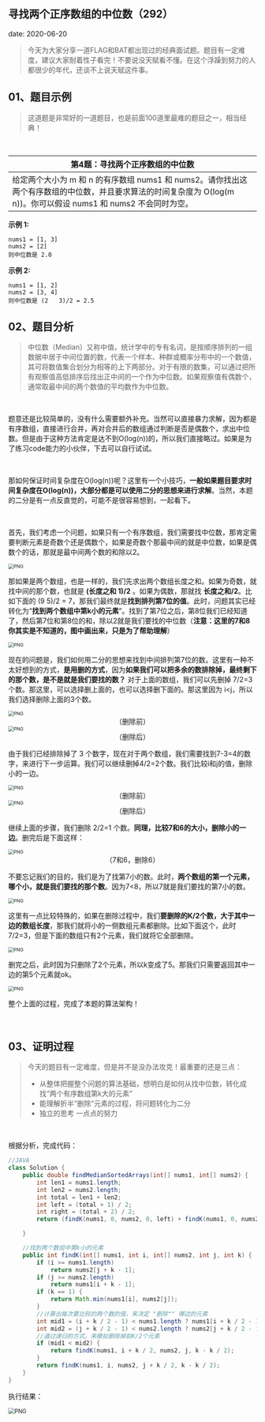  
##	寻找两个正序数组的中位数（292）
date:	2020-06-20
 

> 今天为大家分享一道FLAG和BAT都出现过的经典面试题。题目有一定难度，建议大家耐着性子看完！不要说没天赋看不懂。在这个浮躁到努力的人都很少的年代，还谈不上说天赋这件事。

## 01、题目示例

> 这道题是非常好的一道题目，也是前面100道里最难的题目之一，相当经典！

<br/>

| 第4题：寻找两个正序数组的中位数                              |
| ------------------------------------------------------------ |
| 给定两个大小为 m 和 n 的有序数组 nums1 和 nums2。请你找出这两个有序数组的中位数，并且要求算法的时间复杂度为 O(log(m   n))。你可以假设 nums1 和 nums2 不会同时为空。 |

**示例 1:**

```
nums1 = [1, 3]
nums2 = [2]
则中位数是 2.0
```

**示例 2:**

```
nums1 = [1, 2]
nums2 = [3, 4]
则中位数是 (2   3)/2 = 2.5
```

## 02、题目分析

> 中位数（Median）又称中值，统计学中的专有名词，是按顺序排列的一组数据中居于中间位置的数，代表一个样本、种群或概率分布中的一个数值，其可将数值集合划分为相等的上下两部分。对于有限的数集，可以通过把所有观察值高低排序后找出正中间的一个作为中位数。如果观察值有偶数个，通常取最中间的两个数值的平均数作为中位数。

<br/>

题意还是比较简单的，没有什么需要额外补充。当然可以直接暴力求解，因为都是有序数组，直接进行合并，再对合并后的数组通过判断是否是偶数个，求出中位数。但是由于这种方法肯定是达不到O(log(n))的，所以我们直接略过。如果是为了练习code能力的小伙伴，下去可以自行试试。

<br/>

那如何保证时间复杂度在O(log(n))呢？这里有一个小技巧，**一般如果题目要求时间复杂度在O(log(n))，大部分都是可以使用二分的思想来进行求解**。当然，本题的二分是有一点反直觉的，可能不是很容易想到，一起看下。

<br/>

首先，我们考虑一个问题，如果只有一个有序数组，我们需要找中位数，那肯定需要判断元素是奇数个还是偶数个，如果是奇数个那最中间的就是中位数，如果是偶数个的话，那就是最中间两个数的和除以2。

<img src="./21/1.jpg" alt="PNG" style="zoom: 67%;" />

那如果是两个数组，也是一样的，我们先求出两个数组长度之和。如果为奇数，就找中间的那个数，也就是 **(长度之和 1)/2** 。如果为偶数，那就找 **长度之和/2**。比如下面的 (9 5)/2 = 7，那我们最终就是**找到排列第7位的值**。此时，问题其实已经转化为“**找到两个数组中第k小的元素**”。找到了第7位之后，第8位我们已经知道了，然后第7位和第8位的和，除以2就是我们要找的中位数（**注意：这里的7和8你其实是不知道的，图中画出来，只是为了帮助理解**）

<img src="./21/2.jpg" alt="PNG" style="zoom: 67%;" />

现在的问题是，我们如何用二分的思想来找到中间排列第7位的数。这里有一种不太好想到的方式，**是用删的方式**，因为**如果我们可以把多余的数排除掉，最终剩下的那个数，是不是就是我们要找的数？** 对于上面的数组，我们可以先删掉 7/2=3 个数。那这里，可以选择删上面的，也可以选择删下面的。那这里因为 i<j，所以我们选择删除上面的3个数。

<img src="./21/3.jpg" alt="PNG" style="zoom: 67%;" />

<center>（删除前）</center>

<img src="./21/4.jpg" alt="PNG" style="zoom: 67%;" />

<center>（删除后）</center>

由于我们已经排除掉了 3 个数字，现在对于两个数组，我们需要找到7-3=4的数字，来进行下一步运算。我们可以继续删掉4/2=2个数。我们比较i和j的值，删除小的一边。

<img src="./21/5.jpg" alt="PNG" style="zoom: 67%;" />

<center>（删除前）</center>

<img src="./21/6.jpg" alt="PNG" style="zoom: 67%;" />

<center>（删除后）</center>

继续上面的步骤，我们删除 2/2=1 个数。**同理，比较7和6的大小，删除小的一边**。删完后是下面这样：

<img src="./21/7.jpg" alt="PNG" style="zoom: 67%;" />

<center>（7和6，删除6）</center>

不要忘记我们的目的，我们是为了找第7小的数。此时，**两个数组的第一个元素，哪个小，就是我们要找的那个数**。因为7<8，所以7就是我们要找的第7小的数。

<img src="./21/8.jpg" alt="PNG" style="zoom: 67%;" />

这里有一点比较特殊的，如果在删除过程中，我们**要删除的K/2个数，大于其中一边的数组长度**，那我们就将小的一侧数组元素都删除。比如下面这个，此时7/2=3，但是下面的数组只有2个元素，我们就将它全部删除。

<img src="./21/9.jpg" alt="PNG" style="zoom: 67%;" />

删完之后，此时因为只删除了2个元素，所以k变成了5。那我们只需要返回其中一边的第5个元素就ok。

<img src="./21/10.jpg" alt="PNG" style="zoom: 67%;" />

整个上面的过程，完成了本题的算法架构！

<br/>

## 03、证明过程

> 今天的题目有一定难度，但是并不是没办法攻克！最重要的还是三点：
>
> - 从整体把握整个问题的算法基础，想明白是如何从找中位数，转化成找“两个有序数组第k大的元素”
> - 能理解折半“删除”元素的过程，将问题转化为二分
> - 独立的思考 一点点的努力

<br/>

根据分析，完成代码：

```java
//JAVA
class Solution {
    public double findMedianSortedArrays(int[] nums1, int[] nums2) {
        int len1 = nums1.length;
        int len2 = nums2.length;
        int total = len1 + len2;
        int left = (total + 1) / 2;
        int right = (total + 2) / 2;
        return (findK(nums1, 0, nums2, 0, left) + findK(nums1, 0, nums2, 0, right)) / 2.0;

    }

    //找到两个数组中第k小的元素
    public int findK(int[] nums1, int i, int[] nums2, int j, int k) {
        if (i >= nums1.length)
            return nums2[j + k - 1];
        if (j >= nums2.length)
            return nums1[i + k - 1];
        if (k == 1) {
            return Math.min(nums1[i], nums2[j]);
        }
        //计算出每次要比较的两个数的值，来决定 "删除"" 哪边的元素
        int mid1 = (i + k / 2 - 1) < nums1.length ? nums1[i + k / 2 - 1] : Integer.MAX_VALUE;
        int mid2 = (j + k / 2 - 1) < nums2.length ? nums2[j + k / 2 - 1] : Integer.MAX_VALUE;
        //通过递归的方式，来模拟删除掉前K/2个元素
        if (mid1 < mid2) {
            return findK(nums1, i + k / 2, nums2, j, k - k / 2);
        }
        return findK(nums1, i, nums2, j + k / 2, k - k / 2);
    }
}
```

执行结果：

<img src="./21/11.jpg" alt="PNG" style="zoom: 80%;" />